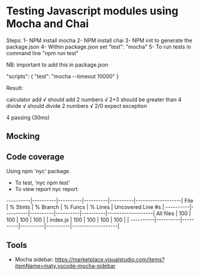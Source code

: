 # Testing Javascript modules using Mocha and Chai

Steps:
1- NPM install mocha
2- NPM install chai
3- NPM init to generate the package.json
4- Within package.json set "test": "mocha"
5- To run tests in command line "npm run test"

NB: important to add this in package.json

"scripts": {
    "test": "mocha --timeout 10000"
  }


Result:

calculator
    add
      √ should add 2 numbers
      √ 2+3 should be greater than 4
    divide
      √ should divide 2 numbers
      √ 2/0 expect exception


  4 passing (30ms)


## Mocking


## Code coverage

Using npm 'nyc' package.

- To test, 'nyc npm test'
- To view report nyc report

----------|----------|----------|----------|----------|-------------------|
File      |  % Stmts | % Branch |  % Funcs |  % Lines | Uncovered Line #s |
----------|----------|----------|----------|----------|-------------------|
All files |      100 |      100 |      100 |      100 |                   |
 index.js |      100 |      100 |      100 |      100 |                   |
----------|----------|----------|----------|----------|-------------------|

## Tools
- Mocha sidebar: https://marketplace.visualstudio.com/items?itemName=maty.vscode-mocha-sidebar